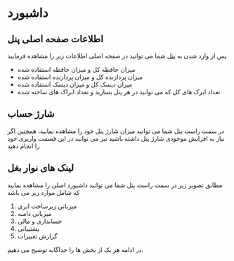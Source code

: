 # داشبورد

## اطلاعات صفحه اصلی پنل
پس از وارد شدن به [پنل](https://panel.virakcloud.com/) شما می توانید در صفحه اصلی اطلاعات زیر را مشاهده فرمایید
- میزان حافظه کل و میزان حافظه استفاده شده
- میزان پردازنده کل و میزان پردازنده استفاده شده
- میزان دیسک کل و میزان دیسک استفاده شده
- تعداد ابرک های کل که می توانید در هر پنل بسازید و تعداد ابراک های ساخته شده


<DarkModeImage
  dark-src="/images/guides/fa/dark/dashboard-resources.png"
  light-src="/images/guides/fa/light/dashboard-resources.png"
  alt="Registration image"
/>


## شارژ حساب

در سمت راست پنل شما می توانید میزان شارژ پنل خود را مشاهده نمایید، همچنین اگر نیاز به افزایش موجودی شارژ پنل داشته باشید نیز می توانید  در این قسمت واریزی خود را انجام دهید

<DarkModeImage
  dark-src="/images/guides/fa/dark/increase-inventory.png"
  light-src="/images/guides/fa/light/increase-inventory.png"
  alt="Registration image"
/>

## لینک های نوار بغل

مطابق تصویر زیر در سمت راست پنل شما می توانید داشبورد اصلی را مشاهده نمایید که شامل موارد زیر می باشد

1. میزبانی زیرساخت ابری
2. میزبانی دامنه
3. حسابداری و مالی
4. پشتیبانی
5. گزارش تغییرات

<DarkModeImage
  dark-src="/images/guides/fa/dark/dashboard-sidebar.png"
  light-src="/images/guides/fa/light/dashboard-sidebar.png"
  alt="Registration image"
/>

در ادامه هر یک از بخش ها را جداگانه توضیح می دهیم.
